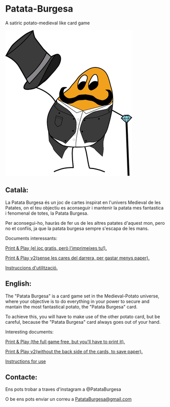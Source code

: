 # Patata-Burgesa
A satiric potato-medieval like card game


![logo](https://raw.githubusercontent.com/mtorres5254/Patata-Burgesa/master/Core%20Files/Recurso%201.png)

## Català:

La Patata Burgesa és un joc de cartes inspirat en l'univers Medieval de les Patates, on el teu objectiu es aconseguir i mantenir la patata mes fantastica i fenomenal de totes, la Patata Burgesa.

Per aconsegui-ho, hauràs de fer us de les altres patates d'aquest mon, pero no et confiis, ja que la patata burgesa sempre s'escapa de les mans.

Documents interessants:

  [Print & Play (el joc gratis, però l'imprimeixes tu!).](https://github.com/mtorres5254/Patata-Burgesa/blob/master/Print%20%26%20Play%20-%20Patata%20Burgesa.pdf)
  
  [Print & Play v2(sense les cares del darrera, per gastar menys paper).](https://github.com/mtorres5254/Patata-Burgesa/blob/master/Patata%20Burgesa%20v2.pdf)
  
  [Instruccions d'utilització.](https://github.com/mtorres5254/Patata-Burgesa/blob/master/Instructions%20-%20Patata%20Burgesa.pdf)



## English:

The "Patata Burgesa" is a card game set in the Medieval-Potato universe, where your objective is to do everything in your power to secure and mantain the most fantastical potato, the "Patata Burgesa" card.

To achieve this, you will have to make use of the other potato card, but be careful, because the "Patata Burgesa" card always goes out of your hand.

Interesting documents:

  [Print & Play (the full game free, but you'll have to print it).](https://github.com/mtorres5254/Patata-Burgesa/blob/master/Print%20%26%20Play%20-%20Patata%20Burgesa.pdf)
  
  [Print & Play v2(without the back side of the cards, to save paper).](https://github.com/mtorres5254/Patata-Burgesa/blob/master/Patata%20Burgesa%20v2.pdf)
  
  [Instructions for use](https://github.com/mtorres5254/Patata-Burgesa/blob/master/Instructions%20-%20Patata%20Burgesa.pdf)
  
## Contacte:
 
 Ens pots trobar a traves d'instagram a @PatataBurgesa
 
 O be ens pots enviar un correu a PatataBurgesa@gmail.com
